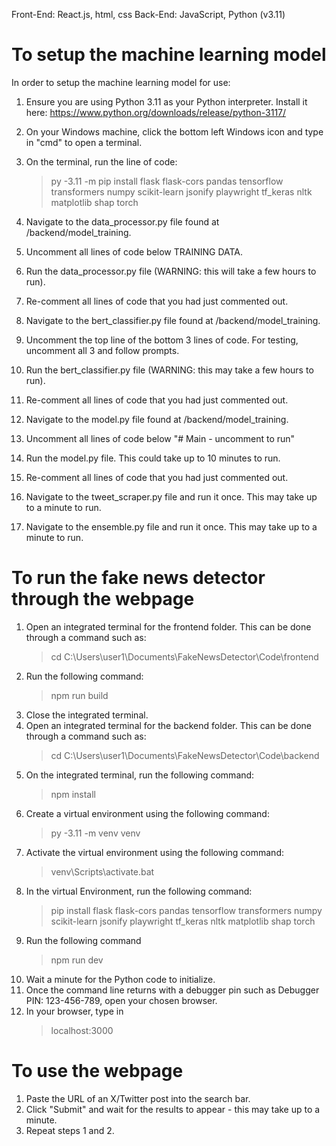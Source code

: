 Front-End: React.js, html, css
Back-End: JavaScript, Python (v3.11)

# To setup the machine learning model
In order to setup the machine learning model for use:
1. Ensure you are using Python 3.11 as your Python interpreter. Install it here: https://www.python.org/downloads/release/python-3117/
2. On your Windows machine, click the bottom left Windows icon and type in "cmd" to open a terminal.
3. On the terminal, run the line of code:
    > py -3.11 -m pip install flask flask-cors pandas tensorflow transformers numpy scikit-learn jsonify playwright tf_keras nltk matplotlib shap torch

4. Navigate to the data_processor.py file found at /backend/model_training.
5. Uncomment all lines of code below TRAINING DATA.
6. Run the data_processor.py file (WARNING: this will take a few hours to run).
7. Re-comment all lines of code that you had just commented out.

8. Navigate to the bert_classifier.py file found at /backend/model_training.
9. Uncomment the top line of the bottom 3 lines of code. For testing, uncomment all 3 and follow prompts.
10. Run the bert_classifier.py file (WARNING: this may take a few hours to run).
11. Re-comment all lines of code that you had just commented out.

12. Navigate to the model.py file found at /backend/model_training.
13. Uncomment all lines of code below "# Main - uncomment to run"
14. Run the model.py file. This could take up to 10 minutes to run.
15. Re-comment all lines of code that you had just commented out.

16. Navigate to the tweet_scraper.py file and run it once. This may take up to a minute to run.
17. Navigate to the ensemble.py file and run it once. This may take up to a minute to run.

# To run the fake news detector through the webpage
1. Open an integrated terminal for the frontend folder. This can be done through a command such as:
    > cd C:\Users\user1\Documents\FakeNewsDetector\Code\frontend
2. Run the following command:
    > npm run build
3. Close the integrated terminal.
3. Open an integrated terminal for the backend folder. This can be done through a command such as:
    > cd C:\Users\user1\Documents\FakeNewsDetector\Code\backend
4. On the integrated terminal, run the following command:
    > npm install
5. Create a virtual environment using the following command:
    >  py -3.11 -m venv venv
6. Activate the virtual environment using the following command:
    > venv\Scripts\activate.bat
7. In the virtual Environment, run the following command:
    > pip install flask flask-cors pandas tensorflow transformers numpy scikit-learn jsonify playwright tf_keras nltk matplotlib shap torch
8. Run the following command
    > npm run dev
9. Wait a minute for the Python code to initialize.
10. Once the command line returns with a debugger pin such as Debugger PIN: 123-456-789, open your chosen browser.
11. In your browser, type in
    > localhost:3000

# To use the webpage
1. Paste the URL of an X/Twitter post into the search bar.
2. Click "Submit" and wait for the results to appear - this may take up to a minute.
3. Repeat steps 1 and 2.